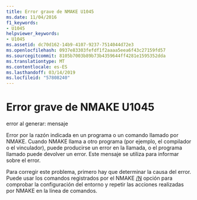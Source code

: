 ```yaml
---
title: Error grave de NMAKE U1045
ms.date: 11/04/2016
f1_keywords:
- U1045
helpviewer_keywords:
- U1045
ms.assetid: dc70d162-14b9-4107-9237-7514044d72e3
ms.openlocfilehash: 0937e83303fefdf1f2aaaa5eea6f43c27159fd57
ms.sourcegitcommit: 8105b7003b89b73b4359644ff4281e1595352dda
ms.translationtype: MT
ms.contentlocale: es-ES
ms.lasthandoff: 03/14/2019
ms.locfileid: "57808240"
---
```

# <a name="nmake-fatal-error-u1045"></a>Error grave de NMAKE U1045

error al generar: mensaje

Error por la razón indicada en un programa o un comando llamado por NMAKE. Cuando NMAKE llama a otro programa (por ejemplo, el compilador o el vinculador), puede producirse un error en la llamada, o el programa llamado puede devolver un error. Este mensaje se utiliza para informar sobre el error.

Para corregir este problema, primero hay que determinar la causa del error. Puede usar los comandos registrados por el NMAKE [/N](../../build/reference/nmake-options.md) opción para comprobar la configuración del entorno y repetir las acciones realizadas por NMAKE en la línea de comandos.